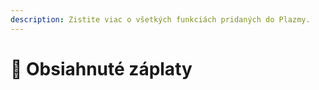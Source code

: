 ```yaml
---
description: Zistite viac o všetkých funkciách pridaných do Plazmy.
---
```


# 📑 Obsiahnuté záplaty
